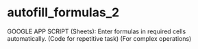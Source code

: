 # autofill_formulas_2
GOOGLE APP SCRIPT (Sheets): Enter formulas in required cells automatically. (Code for repetitive task) (For complex operations)
